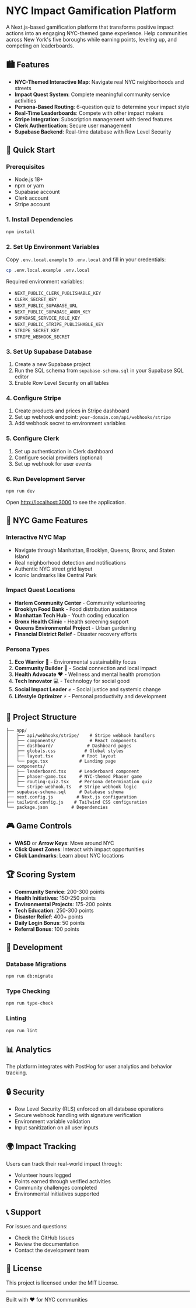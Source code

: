 # NYC Impact Gamification Platform

A Next.js-based gamification platform that transforms positive impact actions into an engaging NYC-themed game experience. Help communities across New York's five boroughs while earning points, leveling up, and competing on leaderboards.

## 🏙️ Features

- **NYC-Themed Interactive Map**: Navigate real NYC neighborhoods and streets
- **Impact Quest System**: Complete meaningful community service activities
- **Persona-Based Routing**: 6-question quiz to determine your impact style
- **Real-Time Leaderboards**: Compete with other impact makers
- **Stripe Integration**: Subscription management with tiered features
- **Clerk Authentication**: Secure user management
- **Supabase Backend**: Real-time database with Row Level Security

## 🚀 Quick Start

### Prerequisites

- Node.js 18+ 
- npm or yarn
- Supabase account
- Clerk account  
- Stripe account

### 1. Install Dependencies

```bash
npm install
```

### 2. Set Up Environment Variables

Copy `.env.local.example` to `.env.local` and fill in your credentials:

```bash
cp .env.local.example .env.local
```

Required environment variables:
- `NEXT_PUBLIC_CLERK_PUBLISHABLE_KEY`
- `CLERK_SECRET_KEY` 
- `NEXT_PUBLIC_SUPABASE_URL`
- `NEXT_PUBLIC_SUPABASE_ANON_KEY`
- `SUPABASE_SERVICE_ROLE_KEY`
- `NEXT_PUBLIC_STRIPE_PUBLISHABLE_KEY`
- `STRIPE_SECRET_KEY`
- `STRIPE_WEBHOOK_SECRET`

### 3. Set Up Supabase Database

1. Create a new Supabase project
2. Run the SQL schema from `supabase-schema.sql` in your Supabase SQL editor
3. Enable Row Level Security on all tables

### 4. Configure Stripe

1. Create products and prices in Stripe dashboard
2. Set up webhook endpoint: `your-domain.com/api/webhooks/stripe`
3. Add webhook secret to environment variables

### 5. Configure Clerk

1. Set up authentication in Clerk dashboard
2. Configure social providers (optional)
3. Set up webhook for user events

### 6. Run Development Server

```bash
npm run dev
```

Open [http://localhost:3000](http://localhost:3000) to see the application.

## 🗽 NYC Game Features

### Interactive NYC Map
- Navigate through Manhattan, Brooklyn, Queens, Bronx, and Staten Island
- Real neighborhood detection and notifications
- Authentic NYC street grid layout
- Iconic landmarks like Central Park

### Impact Quest Locations
- **Harlem Community Center** - Community volunteering
- **Brooklyn Food Bank** - Food distribution assistance  
- **Manhattan Tech Hub** - Youth coding education
- **Bronx Health Clinic** - Health screening support
- **Queens Environmental Project** - Urban gardening
- **Financial District Relief** - Disaster recovery efforts

### Persona Types
1. **Eco Warrior** 🌱 - Environmental sustainability focus
2. **Community Builder** 🤝 - Social connection and local impact
3. **Health Advocate** ❤️ - Wellness and mental health promotion
4. **Tech Innovator** 💻 - Technology for social good
5. **Social Impact Leader** ✊ - Social justice and systemic change
6. **Lifestyle Optimizer** ⚡ - Personal productivity and development

## 📁 Project Structure

```
├── app/
│   ├── api/webhooks/stripe/    # Stripe webhook handlers
│   ├── components/             # React components
│   ├── dashboard/             # Dashboard pages
│   ├── globals.css           # Global styles
│   ├── layout.tsx           # Root layout
│   └── page.tsx            # Landing page
├── components/
│   ├── leaderboard.tsx     # Leaderboard component
│   ├── phaser-game.tsx     # NYC-themed Phaser game
│   ├── routing-quiz.tsx    # Persona determination quiz
│   └── stripe-webhook.ts   # Stripe webhook logic
├── supabase-schema.sql     # Database schema
├── next.config.js         # Next.js configuration
├── tailwind.config.js    # Tailwind CSS configuration
└── package.json         # Dependencies
```

## 🎮 Game Controls

- **WASD** or **Arrow Keys**: Move around NYC
- **Click Quest Zones**: Interact with impact opportunities
- **Click Landmarks**: Learn about NYC locations

## 🏆 Scoring System

- **Community Service**: 200-300 points
- **Health Initiatives**: 150-250 points  
- **Environmental Projects**: 175-200 points
- **Tech Education**: 250-300 points
- **Disaster Relief**: 400+ points
- **Daily Login Bonus**: 50 points
- **Referral Bonus**: 100 points

## 🔧 Development

### Database Migrations

```bash
npm run db:migrate
```

### Type Checking

```bash
npm run type-check
```

### Linting

```bash
npm run lint
```

## 📊 Analytics

The platform integrates with PostHog for user analytics and behavior tracking.

## 🔒 Security

- Row Level Security (RLS) enforced on all database operations
- Secure webhook handling with signature verification
- Environment variable validation
- Input sanitization on all user inputs

## 🌍 Impact Tracking

Users can track their real-world impact through:
- Volunteer hours logged
- Points earned through verified activities  
- Community challenges completed
- Environmental initiatives supported

## 📞 Support

For issues and questions:
- Check the GitHub Issues
- Review the documentation
- Contact the development team

## 📄 License

This project is licensed under the MIT License.

---

Built with ❤️ for NYC communities